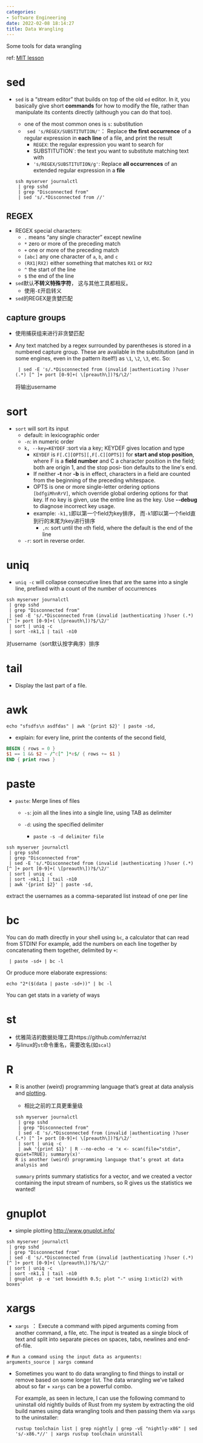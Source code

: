 ```yaml
---
categories:
- Software Engineering
date: 2022-02-08 18:14:27
title: Data Wrangling
---
```


Some tools for data wrangling

ref: [MIT lesson](https://missing.csail.mit.edu/2020/data-wrangling/)

<!--more-->

# sed

* `sed` is a “stream editor” that builds on top of the old `ed` editor. In it, you basically give short **commands** for how to modify the file, rather than manipulate its contents directly (although you can do that too). 

  *  one of the most common ones is `s`: substitution
    * ` sed 's/REGEX/SUBSTITUTION/'`： Replace **the first occurrence** of a regular expression in **each line** of a file, and print the result
      * `REGEX`:  the regular expression you want to search for
      * SUBSTITUTION`: the text you want to substitute matching text with
      * `'s/REGEX/SUBSTITUTION/g'`:  Replace **all occurrences** of an extended regular expression in a **file**
  
  ```shell
  ssh myserver journalctl
   | grep sshd
   | grep "Disconnected from"
   | sed 's/.*Disconnected from //'
  ```
  

## REGEX

* REGEX special characters:
  - `.` means “any single character” except newline
  - `*` zero or more of the preceding match
  - `+` one or more of the preceding match
  - `[abc]` any one character of `a`, `b`, and `c`
  - `(RX1|RX2)` either something that matches `RX1` or `RX2`
  - `^` the start of the line
  - `$` the end of the line
* `sed`默认**不转义特殊字符**， 这与其他工具都相反。
  * 使用`-E`开启转义
* `sed`的REGEX是贪婪匹配

## capture groups

* 使用捕获组来进行非贪婪匹配

* Any text matched by a regex surrounded by parentheses is stored in a numbered capture group. These are available in the substitution (and in some engines, even in the pattern itself!) as `\1`, `\2`, `\3`, etc. So:

  ```shell
   | sed -E 's/.*Disconnected from (invalid |authenticating )?user (.*) [^ ]+ port [0-9]+( \[preauth\])?$/\2/'
  ```

  将输出username

# sort

* `sort` will sort its input
  * default: in lexicographic order
  * `-n`: in numeric order
  * `k, --key=KEYDEF` :sort via a key; KEYDEF gives location and type
    * `KEYDEF` is `F[.C][OPTS][,F[.C][OPTS]]` for **start and stop position**, where F is a **field number** and C a character position in the field; both are origin 1, and the stop posi‐ tion defaults to the line's end.  
    * If neither **-t** nor **-b** is in effect, characters in a field are counted from the beginning of the preceding whitespace.  
    * OPTS  is  one  or more single-letter ordering options `[bdfgiMhnRrV]`, which override global ordering options for that key.  If no key is given, use the entire line as the key.  Use **--debug** to diagnose incorrect key usage.
    * example: `-k1,1`即以第一个field为key排序， 而`-k`1即以第一个field直到行的末尾为key进行排序
      * `,n`:  sort until the `n`th field, where the default is the end of the line
  *  `-r`: sort in reverse order.

# uniq

*  `uniq -c` will collapse consecutive lines that are the same into a single line, prefixed with a count of the number of occurrences

  ```shell
  ssh myserver journalctl
   | grep sshd
   | grep "Disconnected from"
   | sed -E 's/.*Disconnected from (invalid |authenticating )?user (.*) [^ ]+ port [0-9]+( \[preauth\])?$/\2/'
   | sort | uniq -c
   | sort -nk1,1 | tail -n10
  ```

  对username（sort默认按字典序）排序



# tail

* Display the last part of a file.

# awk

```shell
echo "sfsdfs\n asdfdas" | awk '{print $2}' | paste -sd,
```

*  explain:  for every line, print the contents of the second field,



```awk
BEGIN { rows = 0 }
$1 == 1 && $2 ~ /^c[^ ]*e$/ { rows += $1 }
END { print rows }
```



# paste

* `paste`: Merge lines of files

  * `-s`: join all the lines into a single line, using TAB as delimiter
  * `-d`: using the specified delimiter
  
    * `paste -s -d delimiter file`
  



```shell
ssh myserver journalctl
 | grep sshd
 | grep "Disconnected from"
 | sed -E 's/.*Disconnected from (invalid |authenticating )?user (.*) [^ ]+ port [0-9]+( \[preauth\])?$/\2/'
 | sort | uniq -c
 | sort -nk1,1 | tail -n10
 | awk '{print $2}' | paste -sd,
```

extract the usernames as a comma-separated list instead of one per line

  

# bc

You can do math directly in your shell using `bc`, a calculator that can read from STDIN! For example, add the numbers on each line together by concatenating them together, delimited by `+`:

```
 | paste -sd+ | bc -l
```

Or produce more elaborate expressions:

```
echo "2*($(data | paste -sd+))" | bc -l
```

You can get stats in a variety of ways

# st

* 优雅简洁的数据处理工具https://github.com/nferraz/st
* 与linux的`st`命令重名，需要改名(如`scal`)

# R

* R is another (weird) programming language that’s great at data analysis and [plotting](https://ggplot2.tidyverse.org/). 

  * 相比之前的工具更重量级

  ````shell
  ssh myserver journalctl
   | grep sshd
   | grep "Disconnected from"
   | sed -E 's/.*Disconnected from (invalid |authenticating )?user (.*) [^ ]+ port [0-9]+( \[preauth\])?$/\2/'
   | sort | uniq -c
   | awk '{print $1}' | R --no-echo -e 'x <- scan(file="stdin", quiet=TRUE); summary(x)'
  R is another (weird) programming language that’s great at data analysis and
  ````

  `summary` prints summary statistics for a vector, and we created a vector containing the input stream of numbers, so R gives us the statistics we wanted!

# gnuplot

* simple plotting http://www.gnuplot.info/

```shell
ssh myserver journalctl
 | grep sshd
 | grep "Disconnected from"
 | sed -E 's/.*Disconnected from (invalid |authenticating )?user (.*) [^ ]+ port [0-9]+( \[preauth\])?$/\2/'
 | sort | uniq -c
 | sort -nk1,1 | tail -n10
 | gnuplot -p -e 'set boxwidth 0.5; plot "-" using 1:xtic(2) with boxes'
```



# xargs

*  `xargs `： Execute a command with piped arguments coming from another command, a file, etc. 
    The input is treated as a single block of text and split into separate pieces on spaces, tabs, newlines and end-of-file. 

  ```shell
  # Run a command using the input data as arguments: 
  arguments_source | xargs command
  ```

  

* Sometimes you want to do data wrangling to find things to install or remove based on some longer list. The data wrangling we’ve talked about so far + `xargs` can be a powerful combo.

  For example, as seen in lecture, I can use the following command to uninstall old nightly builds of Rust from my system by extracting the old build names using data wrangling tools and then passing them via `xargs` to the uninstaller:

  ```shell
  rustup toolchain list | grep nightly | grep -vE "nightly-x86" | sed 's/-x86.*//' | xargs rustup toolchain uninstall
  ```